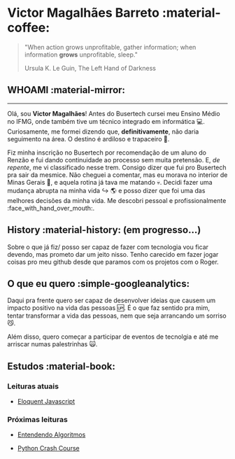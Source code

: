 # Victor Magalhães Barreto :material-coffee:

> "When action grows unprofitable, gather information; when information **grows** unprofitable, sleep."
>
> Ursula K. Le Guin, The Left Hand of Darkness

## WHOAMI :material-mirror:
****
Olá, sou **Victor Magalhães**! Antes do Busertech cursei meu Ensino Médio no IFMG, onde também tive um técnico integrado em informática :computer:. Curiosamente, me formei dizendo que, **definitivamente**, não daria seguimento na área. O destino é ardiloso e trapaceiro :new_moon_with_face:.

Fiz minha inscrição no Busertech por recomendação de um aluno do Renzão e fui dando continuidade ao processo sem muita pretensão. E, *de repente*, me vi classificado nesse trem. Consigo dizer que fui pro Busertech pra sair da mesmice. Não cheguei a comentar, mas eu morava no interior de Minas Gerais :cheese:, e aquela rotina já tava me matando :skull:. Decidi fazer uma mudança abrupta na minha vida :arrow_right_hook: :earth_americas: e posso dizer que foi uma das melhores decisões da minha vida. Me descobri pessoal e profissionalmente :face_with_hand_over_mouth:.

## History :material-history: (em progresso...)

Sobre o que já fiz/ posso ser capaz de fazer com tecnologia vou ficar devendo, mas prometo dar um jeito nisso. Tenho carecido em fazer jogar coisas pro meu github desde que paramos com os projetos com o Roger.

## O que eu quero :simple-googleanalytics:

Daqui pra frente quero ser capaz de desenvolver ideias que causem um impacto positivo na vida das pessoas :up:. É o que faz sentido pra mim, tentar transformar a vida das pessoas, nem que seja arrancando um sorriso :smirk_cat:.

Além disso, quero começar a participar de eventos de tecnolgia e até me arriscar numas palestrinhas :scream_cat:.

## Estudos :material-book:

### Leituras atuais

- [Eloquent Javascript](https://eloquentjavascript.net/)

### Próximas leituras

- [Entendendo Algoritmos](https://www.amazon.com.br/Entendendo-Algoritmos-Ilustrado-Programadores-Curiosos/dp/8575225634/ref=sr_1_1?crid=14WKAVD5EWGO6&keywords=entendendo+algoritmos+um+guia+ilustrado+para+programadores+e+outros&qid=1670439274&sprefix=para+programadores+e+outros%2Caps%2C208&sr=8-1)

- [Python Crash Course](https://www.amazon.com.br/Python-Crash-Course-Eric-Matthes/dp/1593279280/ref=sr_1_8?__mk_pt_BR=%C3%85M%C3%85%C5%BD%C3%95%C3%91&crid=85JITCFTEUXI&keywords=python&qid=1670437425&sprefix=pytho%2Caps%2C227&sr=8-8&ufe=app_do%3Aamzn1.fos.6121c6c4-c969-43ae-92f7-cc248fc6181d)
